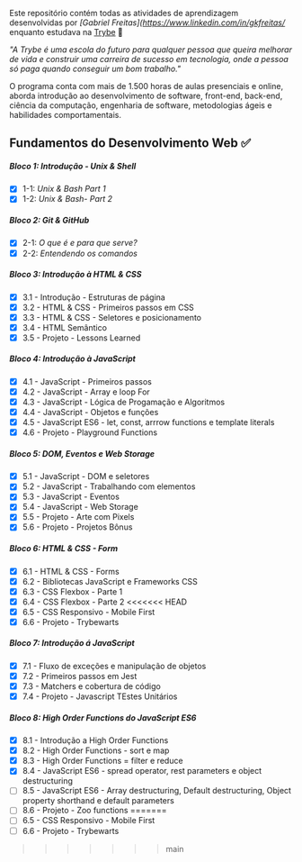Este repositório contém todas as atividades de aprendizagem desenvolvidas por _[Gabriel Freitas](https://www.linkedin.com/in/gkfreitas/_ enquanto estudava na [Trybe](https://www.betrybe.com/) :rocket:

_"A Trybe é uma escola do futuro para qualquer pessoa que queira melhorar de vida e construir uma carreira de sucesso em tecnologia, onde a pessoa só paga quando conseguir um bom trabalho."_

O programa conta com mais de 1.500 horas de aulas presenciais e online, aborda introdução ao desenvolvimento de software, front-end, back-end, ciência da computação, engenharia de software, metodologias ágeis e habilidades comportamentais.

## Fundamentos do Desenvolvimento Web :white_check_mark:

##### Bloco 1: Introdução - Unix & Shell

- [X] 1-1: _Unix & Bash Part 1_
- [X] 1-2: _Unix & Bash- Part 2_

##### Bloco 2: Git & GitHub

- [X] 2-1: _O que é e para que serve?_
- [X] 2-2: _Entendendo os comandos_

##### Bloco 3: Introdução à HTML & CSS

- [X] 3.1 - Introdução - Estruturas de página
- [X] 3.2 - HTML & CSS - Primeiros passos em CSS
- [X] 3.3 - HTML & CSS - Seletores e posicionamento
- [X] 3.4 - HTML Semântico
- [X] 3.5 - Projeto - Lessons Learned

##### Bloco 4: Introdução à JavaScript

- [X] 4.1 - JavaScript - Primeiros passos
- [X] 4.2 - JavaScript - Array e loop For
- [X] 4.3 - JavaScript - Lógica de Progamação e Algoritmos
- [X] 4.4 - JavaScript - Objetos e funções
- [X] 4.5 - JavaScript ES6 - let, const, arrrow functions e template literals
- [X] 4.6 - Projeto - Playground Functions

##### Bloco 5: DOM, Eventos e Web Storage

- [X] 5.1 - JavaScript - DOM e seletores
- [X] 5.2 - JavaScript - Trabalhando com elementos
- [X] 5.3 - JavaScript - Eventos
- [X] 5.4 - JavaScript - Web Storage
- [X] 5.5 - Projeto - Arte com Pixels
- [X] 5.6 - Projeto - Projetos Bônus

##### Bloco 6: HTML & CSS - Form

- [X] 6.1 - HTML & CSS - Forms
- [X] 6.2 - Bibliotecas JavaScript e Frameworks CSS
- [X] 6.3 - CSS Flexbox - Parte 1
- [X] 6.4 - CSS Flexbox - Parte 2
<<<<<<< HEAD
- [X] 6.5 - CSS Responsivo - Mobile First
- [X] 6.6 - Projeto - Trybewarts

##### Bloco 7: Introdução á JavaScript

- [X] 7.1 - Fluxo de exceções e manipulação de objetos
- [X] 7.2 - Primeiros passos em Jest
- [X] 7.3 - Matchers e cobertura de código
- [X] 7.4 - Projeto - Javascript TEstes Unitários

##### Bloco 8: High Order Functions do JavaScript ES6

- [X] 8.1 - Introdução a High Order Functions
- [X] 8.2 - High Order Functions - sort e map
- [X] 8.3 - High Order Functions = filter e reduce
- [X] 8.4 - JavaScript ES6 - spread operator, rest parameters e object destructuring
- [ ] 8.5 - JavaScript ES6 - Array destructuring, Default destructuring, Object property shorthand e default parameters
- [ ] 8.6 - Projeto - Zoo functions
=======
- [ ] 6.5 - CSS Responsivo - Mobile First
- [ ] 6.6 - Projeto - Trybewarts
>>>>>>> main

